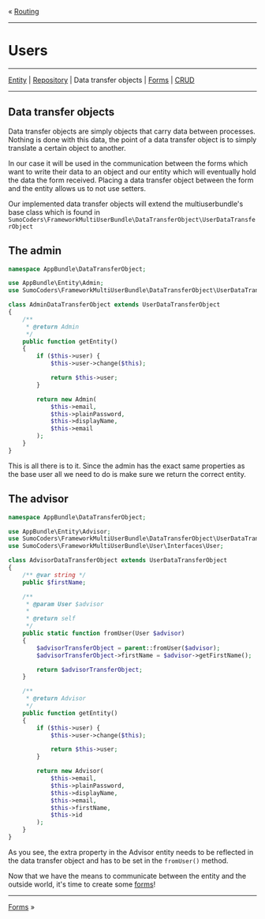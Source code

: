« [Routing](routing.md)
***
# Users
***
[Entity](users_entity.md) | [Repository](users_repositories.md) | Data transfer objects | [Forms](users_forms.md) | [CRUD](users_crud.md)
***
## Data transfer objects
Data transfer objects are simply objects that carry data between processes. Nothing is done with this data, the point of a data transfer object is to simply translate a certain object to another.  

In our case it will be used in the communication between the forms which want to write their data to an object and our entity which will eventually hold the data the form received. Placing a data transfer object between the form and the entity allows us to not use setters.

Our implemented data transfer objects will extend the multiuserbundle's base class which is found in `SumoCoders\FrameworkMultiUserBundle\DataTransferObject\UserDataTransferObject`

## The admin
```php
namespace AppBundle\DataTransferObject;

use AppBundle\Entity\Admin;
use SumoCoders\FrameworkMultiUserBundle\DataTransferObject\UserDataTransferObject;

class AdminDataTransferObject extends UserDataTransferObject
{
    /**
     * @return Admin
     */
    public function getEntity()
    {
        if ($this->user) {
            $this->user->change($this);

            return $this->user;
        }

        return new Admin(
            $this->email,
            $this->plainPassword,
            $this->displayName,
            $this->email
        );
    }
}
```

This is all there is to it. Since the admin has the exact same properties as the base user all we need to do is make sure we return the correct entity.

## The advisor
```php
namespace AppBundle\DataTransferObject;

use AppBundle\Entity\Advisor;
use SumoCoders\FrameworkMultiUserBundle\DataTransferObject\UserDataTransferObject;
use SumoCoders\FrameworkMultiUserBundle\User\Interfaces\User;

class AdvisorDataTransferObject extends UserDataTransferObject
{
    /** @var string */
    public $firstName;

    /**
     * @param User $advisor
     *
     * @return self
     */
    public static function fromUser(User $advisor)
    {
        $advisorTransferObject = parent::fromUser($advisor);
        $advisorTransferObject->firstName = $advisor->getFirstName();

        return $advisorTransferObject;
    }

    /**
     * @return Advisor
     */
    public function getEntity()
    {
        if ($this->user) {
            $this->user->change($this);

            return $this->user;
        }

        return new Advisor(
            $this->email,
            $this->plainPassword,
            $this->displayName,
            $this->email,
            $this->firstName,
            $this->id
        );
    }
}
```

As you see, the extra property in the Advisor entity needs to be reflected in the data transfer object and has to be set in the `fromUser()` method.

Now that we have the means to communicate between the entity and the outside world, it's time to create some [forms](users_forms.md)!
***
[Forms](users_forms.md) »

